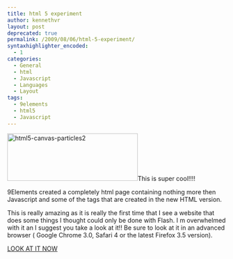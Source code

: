 ```yaml
---
title: html 5 experiment
author: kennethvr
layout: post
deprecated: true
permalink: /2009/08/06/html-5-experiment/
syntaxhighlighter_encoded:
  - 1
categories:
  - General
  - html
  - Javascript
  - Languages
  - Layout
tags:
  - 9elements
  - html5
  - Javascript
---
```

<img class="alignright size-medium wp-image-868" title="html5-canvas-particles2" src="http://www.devexp.eu/wp-content/uploads/2009/08/html5-canvas-particles2-300x109.png" alt="html5-canvas-particles2" width="300" height="109" />This is super cool!!!!

9Elements created a completely html page containing nothing more then Javascript and some of the tags that are created in the new HTML version.

This is really amazing as it is really the first time that I see a website that does some things I thought could only be done with Flash. I m overwhelmed with it an I suggest you take a look at it!! Be sure to look at it in an advanced browser ( Google Chrome 3.0, Safari 4 or the latest Firefox 3.5 version).

<a href="http://9elements.com/io/projects/html5/canvas/" target="_blank">LOOK AT IT NOW</a>